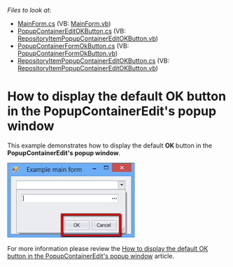<!-- default file list -->
*Files to look at*:

* [MainForm.cs](./CS/MainForm.cs) (VB: [MainForm.vb](./VB/MainForm.vb))
* [PopupContainerEditOKButton.cs](./CS/PopupContainerEditOKButton.cs) (VB: [RepositoryItemPopupContainerEditOKButton.vb](./VB/RepositoryItemPopupContainerEditOKButton.vb))
* [PopupContainerFormOkButton.cs](./CS/PopupContainerFormOkButton.cs) (VB: [PopupContainerFormOkButton.vb](./VB/PopupContainerFormOkButton.vb))
* [RepositoryItemPopupContainerEditOKButton.cs](./CS/RepositoryItemPopupContainerEditOKButton.cs) (VB: [RepositoryItemPopupContainerEditOKButton.vb](./VB/RepositoryItemPopupContainerEditOKButton.vb))
<!-- default file list end -->
# How to display the default OK button in the PopupContainerEdit's popup window


<p>This example demonstrates how to display the default <strong>OK </strong>button in the <strong>PopupContainerEdit's popup window</strong>.</p>
<p><img src="https://raw.githubusercontent.com/DevExpress-Examples/how-to-display-the-default-ok-button-in-the-popupcontaineredits-popup-window-e3666/13.1.4+/media/62056426-487b-11e4-80ba-00155d624807.png"></p>
<p>For more information please review the <a href="https://www.devexpress.com/Support/Center/p/K18553">How to display the default OK button in the PopupContainerEdit's popup window</a> article.</p>

<br/>


